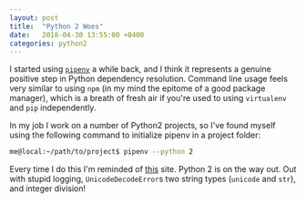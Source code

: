 ```yaml
---
layout: post
title:  "Python 2 Woes"
date:   2018-04-30 13:55:00 +0400
categories: python2
---
```


I started using [`pipenv`](https://github.com/pypa/pipenv) a while back, and
I think it represents a genuine positive step in Python dependency resolution.
Command line usage feels very similar to using `npm` (in my mind the epitome of
a good package manager), which is a breath of fresh air if you're used to using
`virtualenv` and `pip` independently.

In my job I work on a number of Python2 projects, so I've found myself using the
following command to initialize pipenv in a project folder:

```bash
me@local:~/path/to/project$ pipenv --python 2
```

Every time I do this I'm reminded of [this](https://pythonclock.org/) site.
Python 2 is on the way out. Out with stupid logging, `UnicodeDecodeError`s
two string types (`unicode` and `str`), and integer division! 
